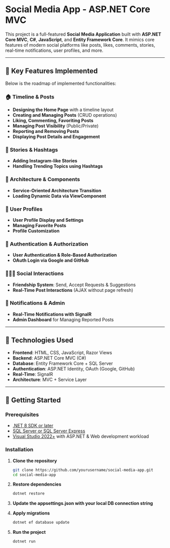 # Social Media App - ASP.NET Core MVC

This project is a full-featured **Social Media Application** built with **ASP.NET Core MVC**, **C#**, **JavaScript**, and **Entity Framework Core**. It mimics core features of modern social platforms like posts, likes, comments, stories, real-time notifications, user profiles, and more.

---

## 📌 Key Features Implemented

Below is the roadmap of implemented functionalities:

### 🏠 Timeline & Posts
- **Designing the Home Page** with a timeline layout
- **Creating and Managing Posts** (CRUD operations)
- **Liking, Commenting, Favoriting Posts**
- **Managing Post Visibility** (Public/Private)
- **Reporting and Removing Posts**
- **Displaying Post Details and Engagement**

### 📖 Stories & Hashtags
- **Adding Instagram-like Stories**
- **Handling Trending Topics using Hashtags**

### 🔧 Architecture & Components
- **Service-Oriented Architecture Transition**
- **Loading Dynamic Data via ViewComponent**

### 👤 User Profiles
- **User Profile Display and Settings**
- **Managing Favorite Posts**
- **Profile Customization**

### 🔐 Authentication & Authorization
- **User Authentication & Role-Based Authorization**
- **OAuth Login via Google and GitHub**

### 🧑‍🤝‍🧑 Social Interactions
- **Friendship System**: Send, Accept Requests & Suggestions
- **Real-Time Post Interactions** (AJAX without page refresh)

### 🔔 Notifications & Admin
- **Real-Time Notifications with SignalR**
- **Admin Dashboard** for Managing Reported Posts

---

## 💾 Technologies Used

- **Frontend**: HTML, CSS, JavaScript, Razor Views
- **Backend**: ASP.NET Core MVC (C#)
- **Database**: Entity Framework Core + SQL Server
- **Authentication**: ASP.NET Identity, OAuth (Google, GitHub)
- **Real-Time**: SignalR
- **Architecture**: MVC + Service Layer

---

## 🚀 Getting Started

### Prerequisites

- [.NET 8 SDK or later](https://dotnet.microsoft.com/download)
- [SQL Server or SQL Server Express](https://www.microsoft.com/en-us/sql-server/sql-server-downloads)
- [Visual Studio 2022+](https://visualstudio.microsoft.com/) with ASP.NET & Web development workload

### Installation

1. **Clone the repository**
   ```bash
   git clone https://github.com/yourusername/social-media-app.git
   cd social-media-app

2. **Restore dependencies**
   ```bash
   dotnet restore

3. **Update the appsettings.json with your local DB connection string**
   
4. **Apply migrations**
   ```bash
   dotnet ef database update

5. **Run the project**
   ```bash
   dotnet run
